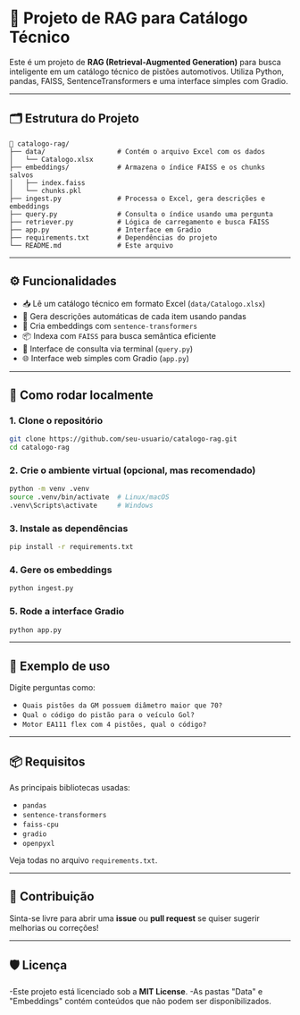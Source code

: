 # 📘 Projeto de RAG para Catálogo Técnico

Este é um projeto de **RAG (Retrieval-Augmented Generation)** para busca inteligente em um catálogo técnico de pistões automotivos. Utiliza Python, pandas, FAISS, SentenceTransformers e uma interface simples com Gradio.

---

## 🗂 Estrutura do Projeto

```
📁 catalogo-rag/
├── data/                  # Contém o arquivo Excel com os dados
│   └── Catalogo.xlsx
├── embeddings/            # Armazena o índice FAISS e os chunks salvos
│   ├── index.faiss
│   └── chunks.pkl
├── ingest.py              # Processa o Excel, gera descrições e embeddings
├── query.py               # Consulta o índice usando uma pergunta
├── retriever.py           # Lógica de carregamento e busca FAISS
├── app.py                 # Interface em Gradio
├── requirements.txt       # Dependências do projeto
└── README.md              # Este arquivo
```

---

## ⚙️ Funcionalidades

- 📥 Lê um catálogo técnico em formato Excel (`data/Catalogo.xlsx`)
- 🧠 Gera descrições automáticas de cada item usando pandas
- 🔎 Cria embeddings com `sentence-transformers`
- 📦 Indexa com `FAISS` para busca semântica eficiente
- 🧪 Interface de consulta via terminal (`query.py`)
- 🌐 Interface web simples com Gradio (`app.py`)

---

## 🚀 Como rodar localmente

### 1. Clone o repositório

```bash
git clone https://github.com/seu-usuario/catalogo-rag.git
cd catalogo-rag
```

### 2. Crie o ambiente virtual (opcional, mas recomendado)

```bash
python -m venv .venv
source .venv/bin/activate  # Linux/macOS
.venv\Scripts\activate     # Windows
```

### 3. Instale as dependências

```bash
pip install -r requirements.txt
```

### 4. Gere os embeddings

```bash
python ingest.py
```

### 5. Rode a interface Gradio

```bash
python app.py
```

---

## 💬 Exemplo de uso

Digite perguntas como:

- `Quais pistões da GM possuem diâmetro maior que 70?`
- `Qual o código do pistão para o veículo Gol?`
- `Motor EA111 flex com 4 pistões, qual o código?`

---

## 📦 Requisitos

As principais bibliotecas usadas:

- `pandas`
- `sentence-transformers`
- `faiss-cpu`
- `gradio`
- `openpyxl`

Veja todas no arquivo `requirements.txt`.

---

## 🤝 Contribuição

Sinta-se livre para abrir uma **issue** ou **pull request** se quiser sugerir melhorias ou correções!

---

## 🛡️ Licença

-Este projeto está licenciado sob a **MIT License**.
-As pastas "Data" e "Embeddings" contém conteúdos que não podem ser disponibilizados.
